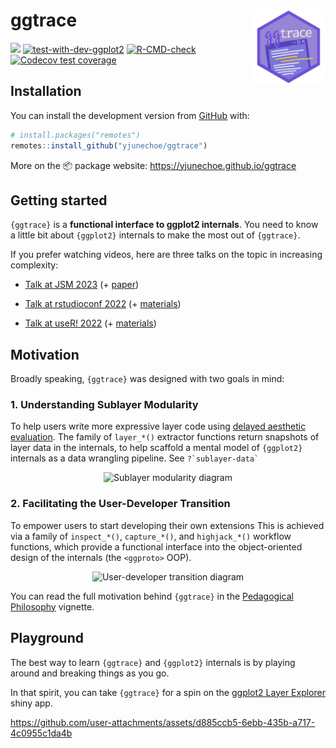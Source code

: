 <!-- README.md is generated from README.Rmd. Please edit that file -->

# ggtrace <img class="logo" src="man/figures/logo.png" align="right" style="width:120px;" />

<!-- badges: start -->

[![](https://img.shields.io/badge/devel%20version-0.7.7-gogreen.svg)](https://github.com/yjunechoe/ggtrace)
[![test-with-dev-ggplot2](https://github.com/yjunechoe/ggtrace/actions/workflows/test-with-dev-ggplot2.yaml/badge.svg)](https://github.com/yjunechoe/ggtrace/actions/workflows/test-with-dev-ggplot2.yaml)
[![R-CMD-check](https://github.com/yjunechoe/ggtrace/actions/workflows/R-CMD-check.yaml/badge.svg)](https://github.com/yjunechoe/ggtrace/actions/workflows/R-CMD-check.yaml)
[![Codecov test
coverage](https://codecov.io/gh/yjunechoe/ggtrace/graph/badge.svg)](https://app.codecov.io/gh/yjunechoe/ggtrace)
<!-- badges: end -->

## Installation

You can install the development version from
[GitHub](https://github.com/yjunechoe/ggtrace/) with:

``` r
# install.packages("remotes")
remotes::install_github("yjunechoe/ggtrace")
```

More on the 📦 package website: <https://yjunechoe.github.io/ggtrace>

## Getting started

`{ggtrace}` is a **functional interface to ggplot2 internals**. You need
to know a little bit about `{ggplot2}` internals to make the most out of
`{ggtrace}`.

If you prefer watching videos, here are three talks on the topic in
increasing complexity:

- [Talk at JSM 2023](https://youtu.be/613Q0j6Kjm0?feature=shared) (+
  [paper](https://yjunechoe.github.io/static/papers/Choe_2022_SublayerGG.pdf))

- [Talk at rstudioconf
  2022](https://www.youtube.com/watch?v=dUBnitXf5mk&list=PL9HYL-VRX0oTOwqzVtL_q5T8MNrzn0mdH&index=38)
  (+ [materials](https://github.com/yjunechoe/ggtrace-rstudioconf2022))

- [Talk at useR!
  2022](https://www.youtube.com/watch?v=2JX8zu4QxMg&t=2959s) (+
  [materials](https://github.com/yjunechoe/ggtrace-user2022))

## Motivation

Broadly speaking, `{ggtrace}` was designed with two goals in mind:

### 1. Understanding Sublayer Modularity

To help users write more expressive layer code using [delayed aesthetic
evaluation](https://ggplot2.tidyverse.org/reference/aes_eval.html). The
family of `layer_*()` extractor functions return snapshots of layer data
in the internals, to help scaffold a mental model of `{ggplot2}`
internals as a data wrangling pipeline. See `` ?`sublayer-data` ``

<p align="center">

<img src="https://i.imgur.com/OlLmz8r.png" width="550" alt="Sublayer modularity diagram">
</p>

### 2. Facilitating the User-Developer Transition

To empower users to start developing their own extensions This is
achieved via a family of `inspect_*()`, `capture_*()`, and
`highjack_*()` workflow functions, which provide a functional interface
into the object-oriented design of the internals (the `<ggproto>` OOP).

<p align="center">

<img src="https://i.imgur.com/kpTffyw.jpg" width="700" alt="User-developer transition diagram">
</p>

You can read the full motivation behind `{ggtrace}` in the [Pedagogical
Philosophy](https://yjunechoe.github.io/ggtrace/articles/pedagogical-philosophy.html)
vignette.

## Playground

The best way to learn `{ggtrace}` and `{ggplot2}` internals is by
playing around and breaking things as you go.

In that spirit, you can take `{ggtrace}` for a spin on the [ggplot2
Layer Explorer](https://yjunechoe.github.io/ggplot2-layer-explorer/)
shiny app.

<https://github.com/user-attachments/assets/d885ccb5-6ebb-435b-a717-4c0955c1da4b>
